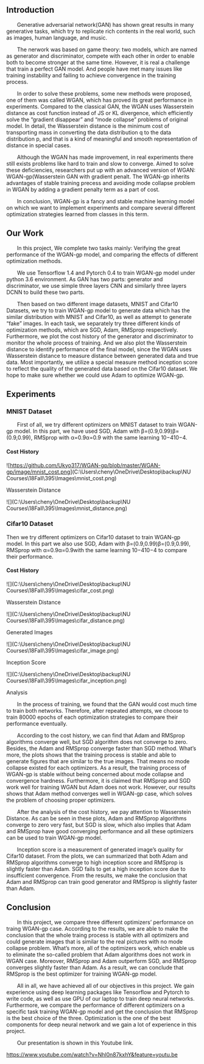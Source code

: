 ## Introduction

  Generative adversarial network(GAN) has shown great results in many generative tasks, which try to replicate rich contents in the real world, such as images, human language, and music.

  The nerwork was based on game theory: two models, which are named as generator and discriminator, compete with each other in order to enable both to become stronger at the same time. However, it is real a challenge that train a perfect GAN model. And people have met many issues like training instability and failing to achieve convergence in the training process.

  In order to solve these problems, some new methods were proposed, one of them was called WGAN, which has proved its great performance in experiments. Compared to the classical GAN, the WGAN uses Wasserstein distance as cost function instead of JS or KL divergence, which efficiently solve the “gradient disappear” and “mode collapse” problems of original model. In detail, the Wasserstein distance is the minimum cost of transporting mass in converting the data distribution q to the data distribution p, and that is a kind of meaningful and smooth representation of distance in special cases.

  Although the WGAN has made improvement, in real experiments there still exists problems like hard to train and slow to converge. Aimed to solve these deficiencies, researchers put up with an advanced version of WGAN: WGAN-gp(Wasserstein GAN with gradient penalt. The WGAN-gp inherits advantages of stable training precess and avoiding mode collapse problem in WGAN by adding a gradient penalty term as a part of cost.

  In conclusion, WGAN-gp is a fancy and stable machine learning model on which we want to implement experiments and compare several different optimization strategies learned from classes in this term.

## Our Work

  In this project, We complete two tasks mainly: Verifying the great performance of the WGAN-gp model, and comparing the effects of different optimization methods.

  We use Tensorflow 1.4 and Pytorch 0.4 to train WGAN-gp model under python 3.6 environment. As GAN has two parts: generator and discriminator, we use simple three layers CNN and similarly three layers DCNN to build these two parts.

  Then based on two different image datasets, MNIST and Cifar10 Datasets, we try to train WGAN-gp model to generate data which has the similar distribution with MNIST and Cifar10, as well as attempt to generate “fake” images. In each task, we separately try three different kinds of optimization methods, which are SGD, Adam, RMSprop respectively. Furthermore, we plot the cost history of the generator and discriminator to monitor the whole process of training. And we also plot the Wasserstein distance to identify performance of the final model, since the WGAN uses Wasserstein distance to measure distance between generated data and true data. Most importantly, we utilize a special measure method inception score to reflect the quality of the generated data based on the Cifar10 dataset. We hope to make sure whether we could use Adam to optimize WGAN-gp.

## Experiments

### MNIST Dataset

  First of all, we try different optimizers on MNIST dataset to train WGAN-gp model. In this part, we have used SGD, Adam with β=(0.9,0.99)β=(0.9,0.99), RMSprop with α=0.9α=0.9 with the same learning 10−410−4.

#### Cost History

![<https://github.com/Ukyo317/WGAN-gp/blob/master/WGAN-gp/image/mnist_cost.png>](C:\Users\cheny\OneDrive\Desktop\backup\NU Courses\18Fall\395\Images\mnist_cost.png)



Wasserstein Distance

![](C:\Users\cheny\OneDrive\Desktop\backup\NU Courses\18Fall\395\Images\mnist_distance.png)

### Cifar10 Dataset

Then we try different optimizers on Cifar10 dataset to train WGAN-gp model. In this part we also use SGD, Adam with β=(0.9,0.99)β=(0.9,0.99), RMSprop with α=0.9α=0.9with the same learning 10−410−4 to compare their performance.

#### Cost History

![](C:\Users\cheny\OneDrive\Desktop\backup\NU Courses\18Fall\395\Images\cifar_cost.png)

Wasserstein Distance

![](C:\Users\cheny\OneDrive\Desktop\backup\NU Courses\18Fall\395\Images\cifar_distance.png)

Generated Images

![](C:\Users\cheny\OneDrive\Desktop\backup\NU Courses\18Fall\395\Images\cifar_image.png)

Inception Score

![](C:\Users\cheny\OneDrive\Desktop\backup\NU Courses\18Fall\395\Images\cifar_inception.png)

Analysis

  In the process of training, we found that the GAN would cost much time to train both networks. Therefore, after repeated attempts, we choose to train 80000 epochs of each optimization strategies to compare their performance eventually.

  According to the cost history, we can find that Adam and RMSprop algorithms converge well, but SGD algorithm does not converge to zero. Besides, the Adam and RMSprop converge faster than SGD method. What’s more, the plots shows that the training process is stable and able to generate figures that are similar to the true images. That means no mode collapse existed for each optimizers. As a result, the training process of WGAN-gp is stable without being concerned about mode collapse and convergence hardness. Furthermore, it is claimed that RMSprop and SGD work well for training WGAN but Adam does not work. However, our results shows that Adam method converges well in WGAN-gp case, which solves the problem of choosing proper optimizers.

  After the analysis of the cost history, we pay attention to Wasserstein Distance. As can be seen in these plots, Adam and RMSprop algorithms converge to zero very fast, but SGD is slow, which also implies that Adam and RMSprop have good converging performance and all these optimizers can be used to train WGAN-gp model.

  Inception score is a measurement of generated image’s quality for Cifar10 dataset. From the plots, we can summarized that both Adam and RMSprop algorithms converge to high inception score and RMSprop is slightly faster than Adam. SGD fails to get a high inception score due to insufficient convergence. From the results, we make the conclusion that Adam and RMSprop can train good generator and RMSprop is slightly faster than Adam.

## Conclusion

  In this project, we compare three different optimizers’ performance on traing WGAN-gp case. According to the results, we are able to make the conclusion that the whole traing process is stable with all optimizers and could generate images that is similar to the real pictures with no mode collapse problem. What’s more, all of the optimizers work, which enable us to eliminate the so-called problem that Adam algorithms does not work in WGAN case. Moreover, RMSprop and Adam outperform SGD, and RMSprop converges slightly faster than Adam. As a result, we can conclude that RMSprop is the best optimizer for training WGAN-gp model.

  All in all, we have achieved all of our objectives in this project. We gain experience using deep learning packages like Tensorflow and Pytorch to write code, as well as use GPU of our laptop to train deep neural networks. Furthermore, we compare the performance of different optimizers on a specific task training WGAN-gp model and get the conclusion that RMSprop is the best choice of the three. Optimization is the one of the best components for deep neural network and we gain a lot of experience in this project.

  Our presentation is shown in this Youtube link.

<https://www.youtube.com/watch?v=Nhl0n87kxhY&feature=youtu.be>